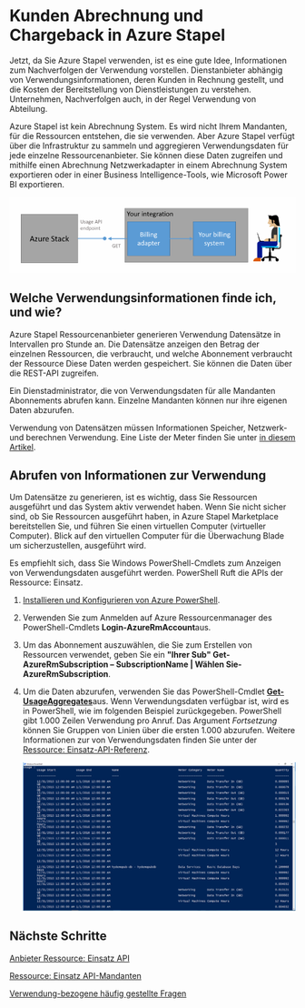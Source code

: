 <properties
    pageTitle="Kunden Abrechnung und Chargeback In Azure Stapel | Microsoft Azure"
    description="Informationen Sie zum Abrufen von Informationen zur Ressource: Einsatz aus Azure Stapel."
    services="azure-stack"
    documentationCenter=""
    authors="AlfredoPizzirani"
    manager="byronr"
    editor=""/>

<tags
    ms.service="azure-stack"
    ms.workload="na"
    ms.tgt_pltfrm="na"
    ms.devlang="na"
    ms.topic="article"
    ms.date="10/18/2016"
    ms.author="alfredop"/>

# <a name="customer-billing-and-chargeback-in-azure-stack"></a>Kunden Abrechnung und Chargeback in Azure Stapel

Jetzt, da Sie Azure Stapel verwenden, ist es eine gute Idee, Informationen zum Nachverfolgen der Verwendung vorstellen. Dienstanbieter abhängig von Verwendungsinformationen, deren Kunden in Rechnung gestellt, und die Kosten der Bereitstellung von Dienstleistungen zu verstehen.
Unternehmen, Nachverfolgen auch, in der Regel Verwendung von Abteilung.

Azure Stapel ist kein Abrechnung System. Es wird nicht Ihrem Mandanten, für die Ressourcen entstehen, die sie verwenden. Aber Azure Stapel verfügt über die Infrastruktur zu sammeln und aggregieren Verwendungsdaten für jede einzelne Ressourcenanbieter. Sie können diese Daten zugreifen und mithilfe einen Abrechnung Netzwerkadapter in einem Abrechnung System exportieren oder in einer Business Intelligence-Tools, wie Microsoft Power BI exportieren.

![Konzeptionelle Modell eine Abrechnung Netzwerkadapter Azure Stapel für das Herstellen von Verbindungen mit einer Abrechnung Anwendung](media/azure-stack-billing-and-chargeback/image1.png)

## <a name="what-usage-information-can-i-find-and-how"></a>Welche Verwendungsinformationen finde ich, und wie?

Azure Stapel Ressourcenanbieter generieren Verwendung Datensätze in Intervallen pro Stunde an. Die Datensätze anzeigen den Betrag der einzelnen Ressourcen, die verbraucht, und welche Abonnement verbraucht der Ressource Diese Daten werden gespeichert. Sie können die Daten über die REST-API zugreifen.

Ein Dienstadministrator, die von Verwendungsdaten für alle Mandanten Abonnements abrufen kann. Einzelne Mandanten können nur ihre eigenen Daten abzurufen.

Verwendung von Datensätzen müssen Informationen Speicher, Netzwerk- und berechnen Verwendung. Eine Liste der Meter finden Sie unter [in diesem Artikel](azure-stack-usage-related-faq.md).

## <a name="retrieve-usage-information"></a>Abrufen von Informationen zur Verwendung

Um Datensätze zu generieren, ist es wichtig, dass Sie Ressourcen ausgeführt und das System aktiv verwendet haben. Wenn Sie nicht sicher sind, ob Sie Ressourcen ausgeführt haben, in Azure Stapel Marketplace bereitstellen Sie, und führen Sie einen virtuellen Computer (virtueller Computer). Blick auf den virtuellen Computer für die Überwachung Blade um sicherzustellen, ausgeführt wird.

Es empfiehlt sich, dass Sie Windows PowerShell-Cmdlets zum Anzeigen von Verwendungsdaten ausgeführt werden.
PowerShell Ruft die APIs der Ressource: Einsatz.

1.  [Installieren und Konfigurieren von Azure PowerShell](https://azure.microsoft.com/en-us/documentation/articles/powershell-install-configure/).

2.  Verwenden Sie zum Anmelden auf Azure Ressourcenmanager des PowerShell-Cmdlets **Login-AzureRmAccount**aus.

3.  Um das Abonnement auszuwählen, die Sie zum Erstellen von Ressourcen verwendet, geben Sie ein **"Ihrer Sub" Get-AzureRmSubscription – SubscriptionName | Wählen Sie-AzureRmSubscription**.

4.  Um die Daten abzurufen, verwenden Sie das PowerShell-Cmdlet [**Get-UsageAggregates**](https://msdn.microsoft.com/en-us/library/mt619285.aspx)aus.
    Wenn Verwendungsdaten verfügbar ist, wird es in PowerShell, wie im folgenden Beispiel zurückgegeben. PowerShell gibt 1.000 Zeilen Verwendung pro Anruf.
    Das Argument *Fortsetzung* können Sie Gruppen von Linien über die ersten 1.000 abzurufen. Weitere Informationen zur von Verwendungsdaten finden Sie unter der [Ressource: Einsatz-API-Referenz](azure-stack-provider-resource-api.md).

    ![](media/azure-stack-billing-and-chargeback/image2.png)

## <a name="next-steps"></a>Nächste Schritte

[Anbieter Ressource: Einsatz API](azure-stack-provider-resource-api.md)

[Ressource: Einsatz API-Mandanten](azure-stack-tenant-resource-usage-api.md)

[Verwendung-bezogene häufig gestellte Fragen](azure-stack-usage-related-faq.md)
